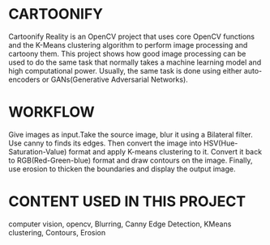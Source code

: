 # CARTOONIFY

Cartoonify Reality is an OpenCV project that uses core OpenCV functions and the K-Means clustering algorithm to perform image processing and cartoony them. This project shows how good image processing can be used to do the same task that normally takes a machine learning model and high computational power. Usually, the same task is done using either auto-encoders or GANs(Generative Adversarial Networks).

# WORKFLOW

Give images as input.Take the source image, blur it using a Bilateral filter. Use canny to finds its edges. Then convert the image into HSV(Hue-Saturation-Value) format and apply K-means clustering to it. Convert it back to RGB(Red-Green-blue) format and draw contours on the image. Finally, use erosion to thicken the boundaries and display the output image.

# CONTENT USED IN THIS PROJECT 
 computer vision,
 opencv,
 Blurring,
 Canny Edge Detection,
 KMeans clustering,
 Contours,
 Erosion
